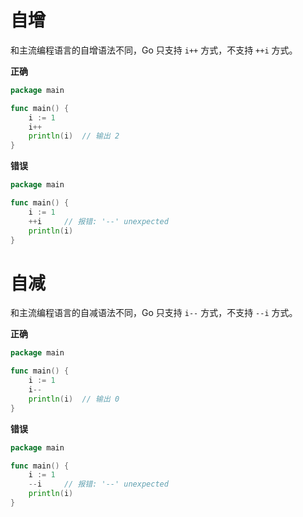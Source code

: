 # 自增
和主流编程语言的自增语法不同，Go 只支持 `i++` 方式，不支持 `++i` 方式。

**正确**
```go
package main

func main() {
	i := 1
	i++
	println(i)  // 输出 2
}
```

**错误**
```go
package main

func main() {
	i := 1
	++i     // 报错: '--' unexpected
	println(i)
}
```

# 自减
和主流编程语言的自减语法不同，Go 只支持 `i--` 方式，不支持 `--i` 方式。

**正确**
```go
package main

func main() {
	i := 1
	i--
	println(i)  // 输出 0
}
```

**错误**
```go
package main

func main() {
	i := 1
	--i     // 报错: '--' unexpected
	println(i)
}
```